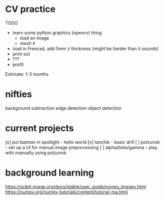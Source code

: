 
# CV practice

TODO

- learn some python graphics (opencv) thing
    - load an image
    - mesh it
- load in Freecad, add 5mm z thickness (might be harder than it sounds)
- print out
- ???
- profit

Estimate: 1-3 months

# nifties

background subtraction
edge detection
object detection


# current projects
[x] put batman in spotlight - hello world
[x] tanchik - basic drill
[ ] polzunok - set up a UI for manual image preprocessing
[ ] alpha/beta/gamma - play with manually using polzunok



# background learning
https://scikit-image.org/docs/stable/user_guide/numpy_images.html
https://numpy.org/numpy-tutorials/content/tutorial-ma.html
